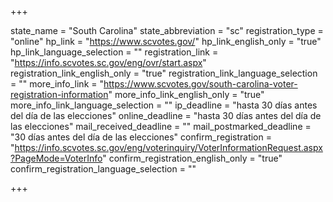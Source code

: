 +++

state_name = "South Carolina"
state_abbreviation = "sc"
registration_type = "online"
hp_link = "https://www.scvotes.gov/"
hp_link_english_only = "true"
hp_link_language_selection = ""
registration_link = "https://info.scvotes.sc.gov/eng/ovr/start.aspx"
registration_link_english_only = "true"
registration_link_language_selection = ""
more_info_link = "https://www.scvotes.gov/south-carolina-voter-registration-information"
more_info_link_english_only = "true"
more_info_link_language_selection = ""
ip_deadline = "hasta 30 días antes del día de las elecciones"
online_deadline = "hasta 30 días antes del día de las elecciones"
mail_received_deadline = ""
mail_postmarked_deadline = "30 días antes del día de las elecciones"
confirm_registration = "https://info.scvotes.sc.gov/eng/voterinquiry/VoterInformationRequest.aspx?PageMode=VoterInfo"
confirm_registration_english_only = "true"
confirm_registration_language_selection = ""

+++